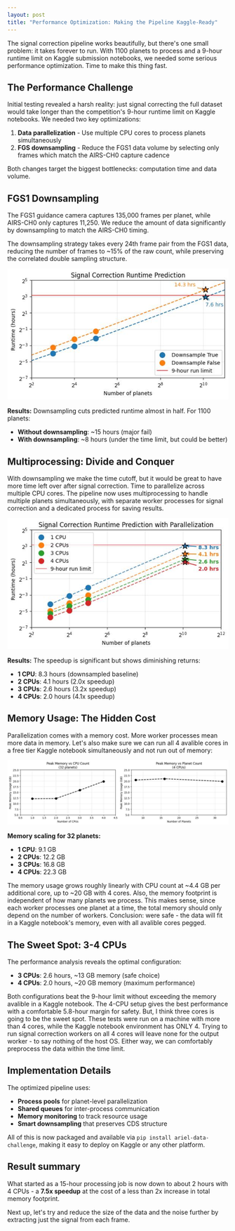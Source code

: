 ```yaml
---
layout: post
title: "Performance Optimization: Making the Pipeline Kaggle-Ready"
---
```


The signal correction pipeline works beautifully, but there's one small problem: it takes forever to run. With 1100 planets to process and a 9-hour runtime limit on Kaggle submission notebooks, we needed some serious performance optimization. Time to make this thing fast.

## The Performance Challenge

Initial testing revealed a harsh reality: just signal correcting the full dataset would take longer than the competition's 9-hour runtime limit on Kaggle notebooks. We needed two key optimizations:

1. **Data parallelization** - Use multiple CPU cores to process planets simultaneously
2. **FGS downsampling** - Reduce the FGS1 data volume by selecting only frames which match the AIRS-CH0 capture cadence

Both changes target the biggest bottlenecks: computation time and data volume.

## FGS1 Downsampling

The FGS1 guidance camera captures 135,000 frames per planet, while AIRS-CH0 only captures 11,250. We reduce the amount of data significantly by downsampling to match the AIRS-CH0 timing.

The downsampling strategy takes every 24th frame pair from the FGS1 data, reducing the number of frames to ~15% of the raw count, while preserving the correlated double sampling structure. 

<p align="center">
  <img src="https://raw.githubusercontent.com/gperdrizet/ariel-data-challenge/refs/heads/main/figures/data_preprocessing/02.2-predicted_runtime_vs_planets_downsampling.jpg" alt="Runtime comparison with and without downsampling">
</p>

**Results:** Downsampling cuts predicted runtime almost in half. For 1100 planets:
- **Without downsampling**: ~15 hours (major fail)
- **With downsampling**: ~8 hours (under the time limit, but could be better)

## Multiprocessing: Divide and Conquer

With downsampling we make the time cutoff, but it would be great to have more time left over after signal correction. Time to parallelize across multiple CPU cores. The pipeline now uses multiprocessing to handle multiple planets simultaneously, with separate worker processes for signal correction and a dedicated process for saving results.

<p align="center">
  <img src="https://raw.githubusercontent.com/gperdrizet/ariel-data-challenge/refs/heads/main/figures/data_preprocessing/02.2-predicted_runtime_vs_planets_cpu_count.jpg" alt="Runtime scaling with CPU count">
</p>

**Results:** The speedup is significant but shows diminishing returns:
- **1 CPU**: 8.3 hours (downsampled baseline)
- **2 CPUs**: 4.1 hours (2.0x speedup)
- **3 CPUs**: 2.6 hours (3.2x speedup)
- **4 CPUs**: 2.0 hours (4.1x speedup)

## Memory Usage: The Hidden Cost

Parallelization comes with a memory cost. More worker processes mean more data in memory. Let's also make sure we can run all 4 avalible cores in a free tier Kaggle notebook simultaneously and not run out of memory:

<p align="center">
  <img src="https://raw.githubusercontent.com/gperdrizet/ariel-data-challenge/refs/heads/main/figures/data_preprocessing/02.2-memory_vs_cpu_count.jpg" alt="Memory usage scaling">
</p>

**Memory scaling for 32 planets:**
- **1 CPU**: 9.1 GB
- **2 CPUs**: 12.2 GB  
- **3 CPUs**: 16.8 GB
- **4 CPUs**: 22.3 GB

The memory usage grows roughly linearly with CPU count at ~4.4 GB per additional core, up to ~20 GB with 4 cores. Also, the memory footprint is independent of how many planets we process. This makes sense, since each worker processes one planet at a time, the total memory should only depend on the number of workers. Conclusion: were safe - the data will fit in a Kaggle notebook's memory, even with all avalible cores pegged.

## The Sweet Spot: 3-4 CPUs

The performance analysis reveals the optimal configuration:

- **3 CPUs**: 2.6 hours, ~13 GB memory (safe choice)
- **4 CPUs**: 2.0 hours, ~20 GB memory (maximum performance)

Both configurations beat the 9-hour limit without exceeding the memory avalible in a Kaggle notebook. The 4-CPU setup gives the best performance with a comfortable 5.8-hour margin for safety. But, I think three cores is going to be the sweet spot. These tests were run on a machine with more than 4 cores, while the Kaggle notebook environment has ONLY 4. Trying to run signal correction workers on all 4 cores will leave none for the output worker - to say nothing of the host OS. Either way, we can comfortably preprocess the data within the time limit.

## Implementation Details

The optimized pipeline uses:
- **Process pools** for planet-level parallelization
- **Shared queues** for inter-process communication  
- **Memory monitoring** to track resource usage
- **Smart downsampling** that preserves CDS structure

All of this is now packaged and available via `pip install ariel-data-challenge`, making it easy to deploy on Kaggle or any other platform.

## Result summary

What started as a 15-hour processing job is now down to about 2 hours with 4 CPUs - a **7.5x speedup** at the cost of a less than 2x increase in total memory footprint.

Next up, let's try and reduce the size of the data and the noise further by extracting just the signal from each frame.
